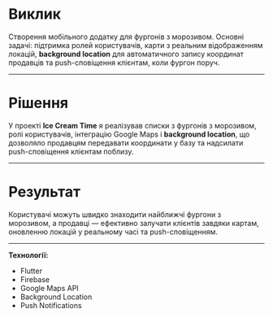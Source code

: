 # Виклик

Створення мобільного додатку для фургонів з морозивом. Основні задачі: підтримка ролей користувачів, карти з реальним відображенням локацій, **background location** для автоматичного запису координат продавців та push-сповіщення клієнтам, коли фургон поруч.

---

# Рішення

У проекті **Ice Cream Time** я реалізував списки з фургонів з морозивом, ролі користувачів, інтеграцію Google Maps і **background location**, що дозволяло продавцям передавати координати у базу та надсилати push-сповіщення клієнтам поблизу.

---

# Результат

Користувачі можуть швидко знаходити найближчі фургони з морозивом, а продавці — ефективно залучати клієнтів завдяки картам, оновленню локацій у реальному часі та push-сповіщенням.

---

**Технології:** 
- Flutter
- Firebase
- Google Maps API
- Background Location
- Push Notifications
